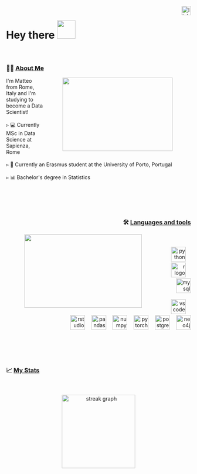 <a href="https://www.linkedin.com/in/matteo-candi-59411b215/" target="_blank">
  <img src="https://img.shields.io/static/v1?message=LinkedIn&logo=linkedin&label=&color=0077B5&logoColor=white&labelColor=&style=for-the-badge" height="25" alt="linkedin logo" align="right"  />
</a>
<h1> Hey there <img src="https://github.com/Matteo-Candi/Matteo-Candi/assets/114286004/19fb8f5c-6430-4c37-b769-d6c3c6ace752" height="50" /> </h1>

###

<br>
<h3 align="left" >👩‍💻  <ins>About Me </ins></h3>

<div>
  <img height="200" width="300" src="https://github.com/Matteo-Candi/Matteo-Candi/assets/114286004/c2577c2d-c1ce-4479-80c8-897660c969f3" align="right" hspace="50" />
  <p align="left">I'm Matteo from Rome, Italy and I'm studying to become a Data Scientist!<br><br> ▹ 💻 Currently MSc in Data Science at Sapienza, Rome<br><br> ▹ 🛫 Currently an Erasmus student at the University of Porto, Portugal<br><br> ▹ 📊 Bachelor's degree in Statistics</p>
</div>

###


<br><br><br>
<h3 align="right">🛠 <ins>Languages and tools</ins></h3>

<div>
  <img height="200" width="320"  src="https://github.com/Matteo-Candi/Matteo-Candi/assets/114286004/f1a330d0-4af6-4ed0-b8f7-cb321025cbf3" align="left" hspace="50" />
  <br><br>
  <div align="right">
    <img src="https://skillicons.dev/icons?i=py" height="40" alt="python logo"  />
    <img width="10" />
    <img src="https://skillicons.dev/icons?i=r" height="40" alt="r logo"  />
    <img width="10" />
    <img src="https://skillicons.dev/icons?i=mysql" height="40" alt="mysql logo"  />
  </div>
  <br>
  
  <div align="right">
    <img src="https://cdn.jsdelivr.net/gh/devicons/devicon/icons/vscode/vscode-original.svg" height="40" alt="vscode logo"  />
    <img width="10" />
    <img src="https://cdn.jsdelivr.net/gh/devicons/devicon/icons/rstudio/rstudio-original.svg" height="40" alt="rstudio logo"  />
    <img width="10" />
    <img src="https://cdn.jsdelivr.net/gh/devicons/devicon/icons/pandas/pandas-original.svg" height="40" alt="pandas logo"  />
    <img width="10" />
    <img src="https://cdn.jsdelivr.net/gh/devicons/devicon/icons/numpy/numpy-original.svg" height="40" alt="numpy logo"  />
    <img width="10" />
    <img src="https://cdn.jsdelivr.net/gh/devicons/devicon/icons/pytorch/pytorch-original.svg" height="40" alt="pytorch logo"  />
    <img width="10" />
    <img src="https://cdn.jsdelivr.net/gh/devicons/devicon/icons/postgresql/postgresql-original.svg" height="40" alt="postgresql logo"  />
    <img width="10" />
    <img src="https://cdn.jsdelivr.net/gh/devicons/devicon/icons/neo4j/neo4j-original.svg" height="40" alt="neo4j logo"  />
  </div>
</div>

###

<br><br><br>
<h3 align="left">📈   <ins>My Stats</ins> </h3>
<br><br>

<div align="center">
  <img src="https://github-readme-stats.vercel.app/api?username=Matteo-Candi&theme=dark&show_icons=true" height="200" alt="streak graph"  />
</div>


